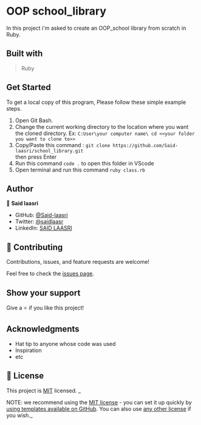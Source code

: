 # OOP school_library

In this project i'm asked to create an OOP_school library from scratch in Ruby.

## Built with

> Ruby

## Get Started

To get a local copy of this program, Please follow these simple example steps.

1. Open Git Bash.
2. Change the current working directory to the location where you want the cloned directory.
   Ex: `C:User\your computer name\ cd <<your folder you want to clone to>>`
3. Copy/Paste this command : `git clone https://github.com/Said-laasri/school_library.git`  
   then press Enter
4. Run this command `code .` to open this folder in VScode
5. Open terminal and run this command `ruby class.rb`

## Author

👤 **Said laasri**

- GitHub: [@Said-laasri](https://github.com/Said-laasri)
- Twitter: [@saidlaasr](https://twitter.com/saidlaasr)
- LinkedIn: [SAID LAASRI](https://www.linkedin.com/in/said-laasri-8a4367172/)

## 🤝 Contributing

Contributions, issues, and feature requests are welcome!

Feel free to check the [issues page](../../issues/).

## Show your support

Give a ⭐️ if you like this project!

## Acknowledgments

- Hat tip to anyone whose code was used
- Inspiration
- etc

## 📝 License

This project is [MIT](./LICENSE) licensed. \_

NOTE: we recommend using the [MIT license](https://choosealicense.com/licenses/mit/) - you can set it up quickly by [using templates available on GitHub](https://docs.github.com/en/communities/setting-up-your-project-for-healthy-contributions/adding-a-license-to-a-repository). You can also use [any other license](https://choosealicense.com/licenses/) if you wish.\_
